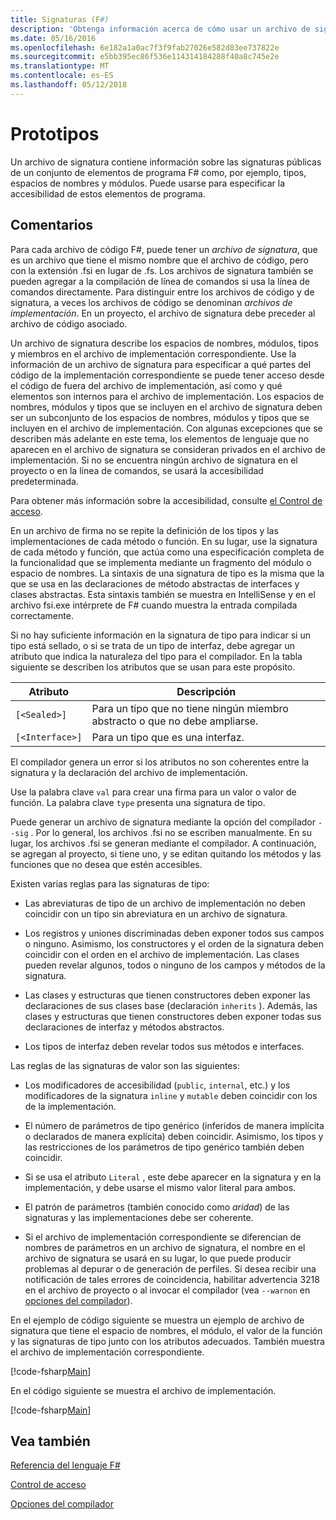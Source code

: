 ```yaml
---
title: Signaturas (F#)
description: 'Obtenga información acerca de cómo usar un archivo de signatura de F # para almacenar información sobre las signaturas públicas de un conjunto de F # elementos del programa, como tipos y espacios de nombres, módulos.'
ms.date: 05/16/2016
ms.openlocfilehash: 6e182a1a0ac7f3f9fab27026e582d83ee737822e
ms.sourcegitcommit: e5bb395ec86f536e114314184288f40a8c745e2e
ms.translationtype: MT
ms.contentlocale: es-ES
ms.lasthandoff: 05/12/2018
---
```

# <a name="signatures"></a>Prototipos

Un archivo de signatura contiene información sobre las signaturas públicas de un conjunto de elementos de programa F# como, por ejemplo, tipos, espacios de nombres y módulos. Puede usarse para especificar la accesibilidad de estos elementos de programa.


## <a name="remarks"></a>Comentarios
Para cada archivo de código F#, puede tener un *archivo de signatura*, que es un archivo que tiene el mismo nombre que el archivo de código, pero con la extensión .fsi en lugar de .fs. Los archivos de signatura también se pueden agregar a la compilación de línea de comandos si usa la línea de comandos directamente. Para distinguir entre los archivos de código y de signatura, a veces los archivos de código se denominan *archivos de implementación*. En un proyecto, el archivo de signatura debe preceder al archivo de código asociado.

Un archivo de signatura describe los espacios de nombres, módulos, tipos y miembros en el archivo de implementación correspondiente. Use la información de un archivo de signatura para especificar a qué partes del código de la implementación correspondiente se puede tener acceso desde el código de fuera del archivo de implementación, así como y qué elementos son internos para el archivo de implementación. Los espacios de nombres, módulos y tipos que se incluyen en el archivo de signatura deben ser un subconjunto de los espacios de nombres, módulos y tipos que se incluyen en el archivo de implementación. Con algunas excepciones que se describen más adelante en este tema, los elementos de lenguaje que no aparecen en el archivo de signatura se consideran privados en el archivo de implementación. Si no se encuentra ningún archivo de signatura en el proyecto o en la línea de comandos, se usará la accesibilidad predeterminada.

Para obtener más información sobre la accesibilidad, consulte [el Control de acceso](access-control.md).

En un archivo de firma no se repite la definición de los tipos y las implementaciones de cada método o función. En su lugar, use la signatura de cada método y función, que actúa como una especificación completa de la funcionalidad que se implementa mediante un fragmento del módulo o espacio de nombres. La sintaxis de una signatura de tipo es la misma que la que se usa en las declaraciones de método abstractas de interfaces y clases abstractas. Esta sintaxis también se muestra en IntelliSense y en el archivo fsi.exe intérprete de F# cuando muestra la entrada compilada correctamente.

Si no hay suficiente información en la signatura de tipo para indicar si un tipo está sellado, o si se trata de un tipo de interfaz, debe agregar un atributo que indica la naturaleza del tipo para el compilador. En la tabla siguiente se describen los atributos que se usan para este propósito.



|Atributo|Descripción|
|---------|-----------|
|`[<Sealed>]`|Para un tipo que no tiene ningún miembro abstracto o que no debe ampliarse.|
|`[<Interface>]`|Para un tipo que es una interfaz.|
El compilador genera un error si los atributos no son coherentes entre la signatura y la declaración del archivo de implementación.

Use la palabra clave `val` para crear una firma para un valor o valor de función. La palabra clave `type` presenta una signatura de tipo.

Puede generar un archivo de signatura mediante la opción del compilador `--sig` . Por lo general, los archivos .fsi no se escriben manualmente. En su lugar, los archivos .fsi se generan mediante el compilador. A continuación, se agregan al proyecto, si tiene uno, y se editan quitando los métodos y las funciones que no desea que estén accesibles.

Existen varias reglas para las signaturas de tipo:


- Las abreviaturas de tipo de un archivo de implementación no deben coincidir con un tipo sin abreviatura en un archivo de signatura.


- Los registros y uniones discriminadas deben exponer todos sus campos o ninguno. Asimismo, los constructores y el orden de la signatura deben coincidir con el orden en el archivo de implementación. Las clases pueden revelar algunos, todos o ninguno de los campos y métodos de la signatura.


- Las clases y estructuras que tienen constructores deben exponer las declaraciones de sus clases base (declaración `inherits` ). Además, las clases y estructuras que tienen constructores deben exponer todas sus declaraciones de interfaz y métodos abstractos.


- Los tipos de interfaz deben revelar todos sus métodos e interfaces.


Las reglas de las signaturas de valor son las siguientes:


- Los modificadores de accesibilidad (`public`, `internal`, etc.) y los modificadores de la signatura `inline` y `mutable` deben coincidir con los de la implementación.


- El número de parámetros de tipo genérico (inferidos de manera implícita o declarados de manera explícita) deben coincidir. Asimismo, los tipos y las restricciones de los parámetros de tipo genérico también deben coincidir.


- Si se usa el atributo `Literal` , este debe aparecer en la signatura y en la implementación, y debe usarse el mismo valor literal para ambos.


- El patrón de parámetros (también conocido como *aridad*) de las signaturas y las implementaciones debe ser coherente.


- Si el archivo de implementación correspondiente se diferencian de nombres de parámetros en un archivo de signatura, el nombre en el archivo de signatura se usará en su lugar, lo que puede producir problemas al depurar o de generación de perfiles. Si desea recibir una notificación de tales errores de coincidencia, habilitar advertencia 3218 en el archivo de proyecto o al invocar el compilador (vea `--warnon` en [opciones del compilador](compiler-options.md)).


En el ejemplo de código siguiente se muestra un ejemplo de archivo de signatura que tiene el espacio de nombres, el módulo, el valor de la función y las signaturas de tipo junto con los atributos adecuados. También muestra el archivo de implementación correspondiente.

[!code-fsharp[Main](../../../samples/snippets/fsharp/fssignatures/snippet9002.fs)]

En el código siguiente se muestra el archivo de implementación.

[!code-fsharp[Main](../../../samples/snippets/fsharp/fssignatures/snippet9001.fs)]
    
## <a name="see-also"></a>Vea también
[Referencia del lenguaje F#](index.md)

[Control de acceso](access-control.md)

[Opciones del compilador](compiler-options.md)
